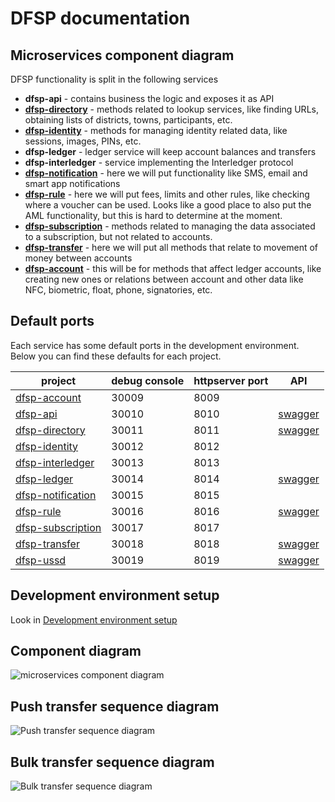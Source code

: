 # DFSP documentation

## Microservices component diagram

DFSP functionality is split in the following services

- **dfsp-api** - contains business the logic and exposes it as API
- **[dfsp-directory](directory.md)** - methods related to lookup services, like finding URLs, obtaining lists of districts, towns, participants, etc.
- **[dfsp-identity](identity.md)** - methods for managing identity related data, like sessions, images, PINs, etc.
- **dfsp-ledger** - ledger service will keep account balances and transfers
- **dfsp-interledger** - service implementing the Interledger protocol
- **[dfsp-notification](notification.md)** - here we will put functionality like SMS, email and smart app notifications
- **[dfsp-rule](rule.md)** - here we will put fees, limits and other rules, like checking where a voucher can be used. Looks like a good place to also put the AML functionality, but this is hard to determine at the moment.
- **[dfsp-subscription](subscription.md)** - methods related to managing the data associated to a subscription, but not related to accounts.
- **[dfsp-transfer](transfer.md)** - here we will put all methods that relate to movement of money between accounts
- **[dfsp-account](account.md)** - this will be for methods that affect ledger accounts, like creating new ones or relations between account and other data like NFC, biometric, float, phone, signatories, etc.

## Default ports

Each service has some default ports in the development environment. Below you can find these defaults for each project.

| project                                                                       | debug console    |  httpserver port | API
| ---------------                                                               | ------------     | ---------------  | -----------
| [dfsp-account](https://github.com/LevelOneProject/dfsp-account)               | 30009            | 8009             | 
| [dfsp-api](https://github.com/LevelOneProject/dfsp-api)                       | 30010            | 8010             | [swagger](http://ec2-52-37-54-209.us-west-2.compute.amazonaws.com:8010/documentation)
| [dfsp-directory](https://github.com/LevelOneProject/dfsp-directory)           | 30011            | 8011             | [swagger](http://ec2-52-37-54-209.us-west-2.compute.amazonaws.com:8011/documentation)
| [dfsp-identity](https://github.com/LevelOneProject/dfsp-identity)             | 30012            | 8012             | 
| [dfsp-interledger](https://github.com/LevelOneProject/dfsp-interledger)       | 30013            | 8013             | 
| [dfsp-ledger](https://github.com/LevelOneProject/dfsp-ledger)                 | 30014            | 8014             | [swagger](http://ec2-52-37-54-209.us-west-2.compute.amazonaws.com:8014/documentation)
| [dfsp-notification](https://github.com/LevelOneProject/dfsp-notification)     | 30015            | 8015             | 
| [dfsp-rule](https://github.com/LevelOneProject/dfsp-rule)                     | 30016            | 8016             | [swagger](http://ec2-52-37-54-209.us-west-2.compute.amazonaws.com:8016/documentation)
| [dfsp-subscription](https://github.com/LevelOneProject/dfsp-subscription)     | 30017            | 8017             | 
| [dfsp-transfer](https://github.com/LevelOneProject/dfsp-transfer)             | 30018            | 8018             | [swagger](http://ec2-52-37-54-209.us-west-2.compute.amazonaws.com:8018/documentation)
| [dfsp-ussd](https://github.com/LevelOneProject/dfsp-ussd)                     | 30019            | 8019             | [swagger](http://ec2-52-37-54-209.us-west-2.compute.amazonaws.com:8019/documentation)

## Development environment setup

Look in [Development environment setup](development.md)

## Component diagram

![microservices component diagram](./microServices.png)

## Push transfer sequence diagram

![Push transfer sequence diagram](./transfer.push.create.png)

## Bulk transfer sequence diagram

![Bulk transfer sequence diagram](./transfer.bulk.create.png)
